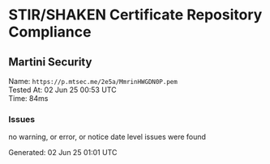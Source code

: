 # STIR/SHAKEN Certificate Repository Compliance

## Martini Security

Name: `https://p.mtsec.me/2e5a/MmrinHWGDN0P.pem`\
Tested At: 02 Jun 25 00:53 UTC\
Time: 84ms

### Issues

no warning, or error, or notice date level issues were found

Generated: 02 Jun 25 01:01 UTC